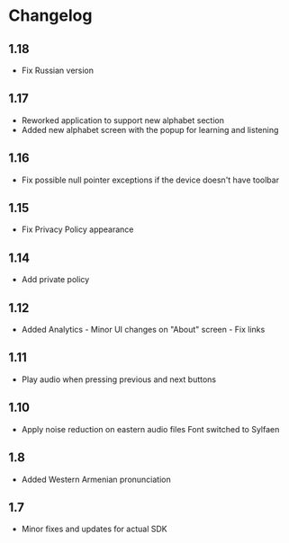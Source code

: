 # Changelog

## 1.18

* Fix Russian version

## 1.17

* Reworked application to support new alphabet section
* Added new alphabet screen with the popup for learning and listening

## 1.16

* Fix possible null pointer exceptions if the device doesn't have toolbar

## 1.15

* Fix Privacy Policy appearance

## 1.14

* Add private policy

## 1.12

* Added Analytics - Minor UI changes on "About" screen - Fix links

## 1.11

* Play audio when pressing previous and next buttons

## 1.10

* Apply noise reduction on eastern audio files Font switched to Sylfaen

## 1.8

* Added Western Armenian pronunciation

## 1.7

* Minor fixes and updates for actual SDK
